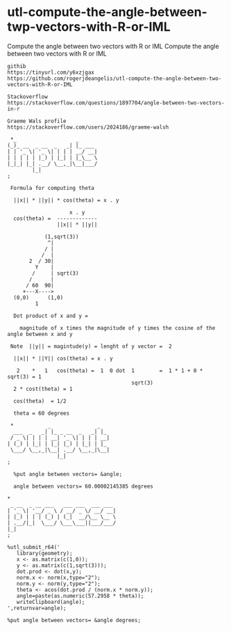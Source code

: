 # utl-compute-the-angle-between-twp-vectors-with-R-or-IML
Compute the angle between two vectors with R or IML
    Compute the angle between two vectors with R or IML                                                
                                                                                                       
    githib                                                                                             
    https://tinyurl.com/y6xzjgax                                                                       
    https://github.com/rogerjdeangelis/utl-compute-the-angle-between-two-vectors-with-R-or-IML         
                                                                                                       
    Stackoverflow                                                                                      
    https://stackoverflow.com/questions/1897704/angle-between-two-vectors-in-r                         
                                                                                                       
    Graeme Wals profile                                                                                
    https://stackoverflow.com/users/2024186/graeme-walsh                                               
                                                                                                       
     *_                   _                                                                            
    (_)_ __  _ __  _   _| |_ ___                                                                       
    | | '_ \| '_ \| | | | __/ __|                                                                      
    | | | | | |_) | |_| | |_\__ \                                                                      
    |_|_| |_| .__/ \__,_|\__|___/                                                                      
            |_|                                                                                        
    ;                                                                                                  
                                                                                                       
     Formula for computing theta                                                                       
                                                                                                       
      ||x|| * ||y|| * cos(theta) = x . y                                                               
                                                                                                       
                        x . y                                                                          
      cos(theta) =  -------------                                                                      
                    ||x|| * ||y||                                                                      
                                                                                                       
                (1,sqrt(3))                                                                            
                 ^|                                                                                    
                / |                                                                                    
               /  |                                                                                    
           2  / 30|                                                                                    
             Y    |                                                                                    
            /     | sqrt(3)                                                                            
           /      |                                                                                    
          / 60  90|                                                                                    
         +---X---->                                                                                    
      (0,0)      (1,0)                                                                                 
             1                                                                                         
                                                                                                       
      Dot product of x and y =                                                                         
                                                                                                       
        magnitude of x times the magnitude of y times the cosine of the angle between x and y          
                                                                                                       
     Note  ||y|| = magintude(y) = lenght of y vector =  2                                              
                                                                                                       
      ||x|| * ||Y|| cos(theta) = x . y                                                                 
                                                                                                       
       2    *   1   cos(theta) =  1  0 dot  1        =  1 * 1 + 0 * sqrt(3) = 1                        
                                            sqrt(3)                                                    
      2 * cost(theta) = 1                                                                              
                                                                                                       
      cos(theta)  = 1/2                                                                                
                                                                                                       
      theta = 60 degrees                                                                               
                                                                                                       
     *           _               _                                                                     
      ___  _   _| |_ _ __  _   _| |_                                                                   
     / _ \| | | | __| '_ \| | | | __|                                                                  
    | (_) | |_| | |_| |_) | |_| | |_                                                                   
     \___/ \__,_|\__| .__/ \__,_|\__|                                                                  
                    |_|                                                                                
    ;                                                                                                  
                                                                                                       
      %put angle between vectors= &angle;                                                              
                                                                                                       
      angle between vectors= 60.00002145385 degrees                                                    
                                                                                                       
    *                                                                                                  
     _ __  _ __ ___   ___ ___  ___ ___                                                                 
    | '_ \| '__/ _ \ / __/ _ \/ __/ __|                                                                
    | |_) | | | (_) | (_|  __/\__ \__ \                                                                
    | .__/|_|  \___/ \___\___||___/___/                                                                
    |_|                                                                                                
    ;                                                                                                  
                                                                                                       
    %utl_submit_r64('                                                                                  
       library(geometry);                                                                              
       x <- as.matrix(c(1,0));                                                                         
       y <- as.matrix(c(1,sqrt(3)));                                                                   
       dot.prod <- dot(x,y);                                                                           
       norm.x <- norm(x,type="2");                                                                     
       norm.y <- norm(y,type="2");                                                                     
       theta <- acos(dot.prod / (norm.x * norm.y));                                                    
       angle=paste(as.numeric(57.2958 * theta));                                                       
       writeClipboard(angle);                                                                          
    ',returnvar=angle);                                                                                
                                                                                                       
    %put angle between vectors= &angle degrees;                                                        
                                                                                                       
                                                                                                       
                                                                                                       
